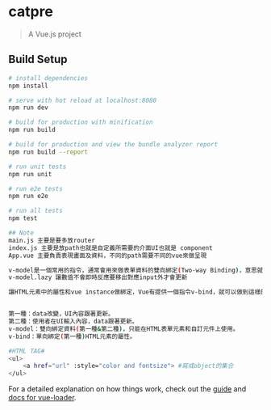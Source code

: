 # catpre

> A Vue.js project

## Build Setup

``` bash
# install dependencies
npm install

# serve with hot reload at localhost:8080
npm run dev

# build for production with minification
npm run build

# build for production and view the bundle analyzer report
npm run build --report

# run unit tests
npm run unit

# run e2e tests
npm run e2e

# run all tests
npm test

## Note
main.js 主要是要多放router
index.js 主要是放path也就是自定義所需要的介面UI也就是 component
App.vue 主要負責表現畫面及資料，不同的path需要不同的vue來做呈現

v-model是一個常用的指令，通常會用來做表單資料的雙向綁定(Two-way Binding)，意思就是說將View與資料綁在一起，當使用者輸入資料到輸入框後，會自動將資料存在一個變數中，並即時更新資料到綁定的View當中，輸入框/按鈕/選單。
v-model.lazy 讓數值不會即時反應要移出對應input外才會更新

讓HTML元素中的屬性和vue instance做綁定，Vue有提供一個指令v-bind，就可以做到這樣的功能。


第一種：data改變，UI內容跟著更新。
第二種：使用者在UI輸入內容，data跟著更新。
v-model：雙向綁定資料(第一種&第二種)，只能在HTML表單元素和自訂元件上使用。
v-bind：單向綁定(第一種)HTML元素的屬性。

#HTML TAG#
<ul>
    <a href="url" :style="color and fontsize"> #寫成object的集合 
</ul>


```

For a detailed explanation on how things work, check out the [guide](http://vuejs-templates.github.io/webpack/) and [docs for vue-loader](http://vuejs.github.io/vue-loader).
